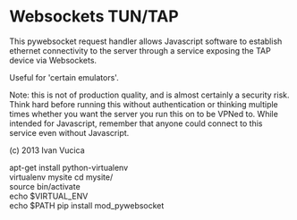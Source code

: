 Websockets TUN/TAP
==================

This pywebsocket request handler allows Javascript software to establish
ethernet connectivity to the server through a service exposing the TAP
device via Websockets.

Useful for 'certain emulators'.

Note: this is not of production quality, and is almost certainly a
security risk. Think hard before running this without authentication or
thinking multiple times whether you want the server you run this on to be
VPNed to. While intended for Javascript, remember that anyone could connect
to this service even without Javascript.

(c) 2013 Ivan Vucica

apt-get  install python-virtualenv  
virtualenv mysite 
cd mysite/  
source bin/activate  
echo $VIRTUAL_ENV  
echo $PATH
pip install mod_pywebsocket 
